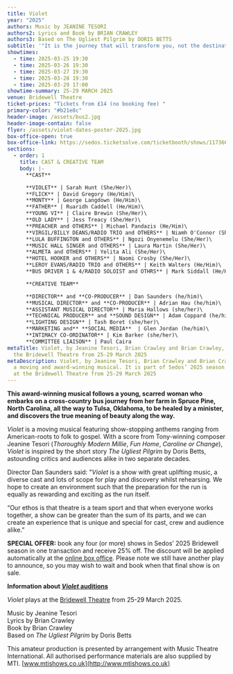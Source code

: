 ```yaml
---
title: Violet
year: "2025"
authors: Music by JEANINE TESORI
authors2: Lyrics and Book by BRIAN CRAWLEY
authors3: Based on The Ugliest Pilgrim by DORIS BETTS
subtitle: '"It is the journey that will transform you, not the destination"'
showtimes:
  - time: 2025-03-25 19:30
  - time: 2025-03-26 19:30
  - time: 2025-03-27 19:30
  - time: 2025-03-28 19:30
  - time: 2025-03-29 17:00
showtime-summary: 25-29 MARCH 2025
venue: Bridewell Theatre
ticket-prices: "Tickets from £14 (no booking fee) "
primary-color: "#b21e8c"
header-image: /assets/bus2.jpg
header-image-contain: false
flyer: /assets/violet-dates-poster-2025.jpg
box-office-open: true
box-office-link: https://sedos.ticketsolve.com/ticketbooth/shows/1173660209
sections:
  - order: 1
    title: CAST & CREATIVE TEAM
    body: |-
      **CAST**

      **VIOLET** | Sarah Hunt (She/Her)\
      **FLICK** | David Gregory (He/Him)\
      **MONTY** | George Langdown (He/Him)\
      **FATHER** | Ruaridh Caddell (He/Him)\
      **YOUNG VI** | Claire Brewin (She/Her)\
      **OLD LADY** | Jess Treacy (She/Her)\
      **PREACHER and OTHERS** | Michael Pandazis (He/Him)\
      **VIRGIL/BILLY DEANS/RADIO TRIO and OTHERS** | Niamh O'Connor (She/They)\
      **LULA BUFFINGTON and OTHERS** | Ngozi Onyenemelu (She/Her)\
      **MUSIC HALL SINGER and OTHERS** | Laura Martin (She/Her)\
      **ALMETA and OTHERS** | Yelita Ali (She/Her)\
      **HOTEL HOOKER and OTHERS** | Naomi Crosby (She/Her)\
      **LEROY EVANS/RADIO TRIO and OTHERS** | Keith Walters (He/Him)\
      **BUS DRIVER 1 & 4/RADIO SOLOIST and OTHRS** | Mark Siddall (He/Him)

      **CREATIVE TEAM**

      **DIRECTOR** and **CO-PRODUCER** | Dan Saunders (he/him)\
      **MUSICAL DIRECTOR** and **CO-PRODUCER** | Adrian Hau (he/him)\
      **ASSISTANT MUSICAL DIRECTOR** | Maria Hallows (she/her)\
      **TECHNICAL PRODUCER** and **SOUND DESIGN** | Adam Coppard (he/him)\
      **LIGHTING DESIGN** | Tash Boret (she/her)\
      **MARKETING and** **SOCIAL MEDIA**  | Glen Jordan (he/him)\
      **INTIMACY CO-ORDINATOR** | Kim Barker (she/her)\
      **COMMITTEE LIAISON** | Paul Caira
metaTitle: Violet, by Jeanine Tesori, Brian Crawley and Brian Crawley, plays at
  the Bridewell Theatre from 25-29 March 2025
metaDescription: Violet, by Jeanine Tesori, Brian Crawley and Brian Crawley, is
  a moving and award-winning musical. It is part of Sedos’ 2025 season and plays
  at the Bridewell Theatre from 25-29 March 2025
---
```

**This award-winning musical follows a young, scarred** **woman who embarks on a cross-country bus journey from her farm in Spruce Pine, North Carolina, all the way to Tulsa, Oklahoma, to be healed by a minister, and discovers the true meaning of beauty along the way.**

*Violet* is a moving musical featuring show-stopping anthems ranging from American-roots to folk to gospel. With a score from Tony-winning composer Jeanine Tesori (*Thoroughly Modern Millie*, *Fun Home*, *Caroline or Change*), *Violet* is inspired by the short story *The Ugliest Pilgrim* by Doris Betts, astounding critics and audiences alike in two separate decades.

Director Dan Saunders said: "*Violet* is a show with great uplifting music, a diverse cast and lots of scope for play and discovery whilst rehearsing. We hope to create an environment such that the preparation for the run is equally as rewarding and exciting as the run itself. 

“Our ethos is that theatre is a team sport and that when everyone works together, a show can be greater than the sum of its parts, and we can create an experience that is unique and special for cast, crew and audience alike.”

**SPECIAL OFFER:** book any four (or more) shows in Sedos’ 2025 Bridewell season in one transaction and receive 25% off. The discount will be applied automatically at the [online box office](https://sedos.ticketsolve.com/ticketbooth/shows). Please note we still have another play to announce, so you may wish to wait and book when that final show is on sale.

**Information about [*Violet* auditions](https://www.sedos.co.uk/events/violet-auditions)**

*Violet* plays at the [Bridewell Theatre](https://www.sedos.co.uk/venues/bridewell) from 25-29 March 2025.

Music by Jeanine Tesori\
Lyrics by Brian Crawley\
Book by Brian Crawley\
Based on *The Ugliest Pilgrim* by Doris Betts

This amateur production is presented by arrangement with Music Theatre International. All authorised performance materials are also supplied by MTI. [www.mtishows.co.uk](http://www.mtishows.co.uk)